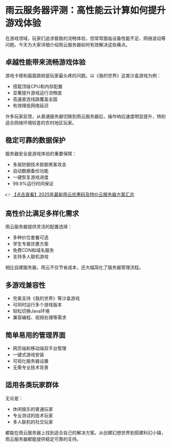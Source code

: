 # 雨云服务器评测：高性能云计算如何提升游戏体验

在游戏领域，玩家们追求极致的流畅体验，但常常面临设备性能不足、网络波动等问题。今天为大家详细介绍雨云服务器如何有效解决这些痛点。

## 卓越性能带来流畅游戏体验

游戏卡顿和画面跳帧是玩家最头疼的问题。以《我的世界》这类沙盒游戏为例：

- 搭载顶级CPU和内存配置
- 显著提升游戏运行流畅度
- 高速直连线路覆盖全国
- 有效降低网络延迟

许多玩家反馈，从普通服务器切换到雨云服务器后，操作响应速度明显提升，特别适合网络环境较差的农村地区玩家。

## 稳定可靠的数据保护

服务器安全是游戏体验的重要保障：

- 多层防御技术抵御黑客攻击
- 自动数据备份功能
- 一键恢复游戏进度
- 99.9%运行时间保证

👉 [【点击查看】2025年最新雨云优惠码及特价云服务器方案汇总](https://bit.ly/RainYun)

## 高性价比满足多样化需求

雨云服务器提供灵活的配置选择：

- 多种价位套餐可选
- 学生专属优惠方案
- 免费CDN和域名服务
- 支持多人联机游戏

相比自建服务器，雨云不仅节省成本，还大幅简化了服务器管理流程。

## 多游戏兼容性

- 完美支持《我的世界》等沙盒游戏
- 可同时运行多个游戏版本
- 轻松切换Java环境
- 兼容编程、视频处理等需求

## 简单易用的管理界面

- 网页端和移动端双平台管理
- 一键式游戏安装
- 可视化服务器设置
- 无需专业技术背景

## 适用各类玩家群体

无论是：
- 休闲娱乐的普通玩家
- 专业测试的技术玩家
- 多人联机的社交玩家

都能在雨云服务器上找到适合自己的解决方案。从创建幻想世界到搭建科幻小镇，雨云服务器都能提供稳定可靠的支持。